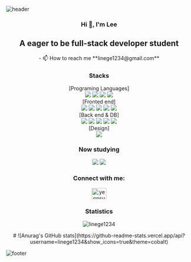 ![header](https://capsule-render.vercel.app/api?type=waving&&color=1C768F&height=250&section=header&text=YS%20Lee%20!&desc=Hello,%20thank%20you%20for%20visiting&descAlign=50)

<h3 align="center">Hi 👋, I'm Lee</h3>
<h2 align="center">A eager to be full-stack developer student</h2>
<div align="center">- 📫 How to reach me **linege1234@gmail.com**</div>

<h3 align="center">Stacks</h3>
<div align="center">[Programing Languages]</div>
<div align="center">
<img src="https://img.shields.io/badge/-C Sharp-%23F7DF1E?style=flat-square&logo=C Sharp&logoColor=white&color=239120">
<img src="https://img.shields.io/badge/-PYTHON-%23F7DF1E?style=flat-square&logo=Python&logoColor=white&color=3776AB">
<img src="https://img.shields.io/badge/-Javascript-%23F7DF1E?style=flat-square&logo=Javascript&logoColor=white&color=F7DF1E">
<img src="https://img.shields.io/badge/-C++-%23F7DF1E?style=flat-square&logo=C++&logoColor=white&color=00599C">
</div>
<div align="center">[Fronted end]</div>
<div align="center">
<img src="https://img.shields.io/badge/-HTML-%23F7DF1E?style=flat-square&logo=HTML&logoColor=white&color=E34F26">
<img src="https://img.shields.io/badge/-CSS3-%23F7DF1E?style=flat-square&logo=CSS3&logoColor=white&color=1572B6">
<img src="https://img.shields.io/badge/-C++-%23F7DF1E?style=flat-square&logo=C++&logoColor=white&color=00599C">
<img src="https://img.shields.io/badge/-React-%23F7DF1E?style=flat-square&logo=React&logoColor=white&color=61DAFB">
<img src="https://img.shields.io/badge/-MUI-%23F7DF1E?style=flat-square&logo=MUI&logoColor=white&color=007FFF">
</div>
<div align="center">[Back end & DB]</div>
<div align="center">
<img src="https://img.shields.io/badge/-Express-%23F7DF1E?style=flat-square&logo=Express&logoColor=white&color=000000">
<img src="https://img.shields.io/badge/-.NET-%23F7DF1E?style=flat-square&logo=.NET&logoColor=white&color=512BD4">
  <img src="https://img.shields.io/badge/-Flask-%23F7DF1E?style=flat-square&logo=Flask&logoColor=white&color=#000000">
<img src="https://img.shields.io/badge/-MySQL-%23F7DF1E?style=flat-square&logo=MySQL&logoColor=white&color=4479A1">
<img src="https://img.shields.io/badge/-PostgreSQL-%23F7DF1E?style=flat-square&logo=PostgreSQL&logoColor=white&color=4169E1">

</div>
<div align="center">[Design]</div>
<div align="center">
<img src="https://img.shields.io/badge/-Figma-%23F7DF1E?style=flat-square&logo=Figma&logoColor=white&color=F24E1E">
</div>

</div>
<h3 align="center">Now studying</h3>
<div align="center">
<img src="https://img.shields.io/badge/-.NET-%23F7DF1E?style=flat-square&logo=.NET&logoColor=white&color=512BD4">
<img src="https://img.shields.io/badge/-NestJS-%23F7DF1E?style=flat-square&logo=NestJS&logoColor=white&color=E0234E">
</div>

<h3 align="center">Connect with me:</h3>
<p align="center">
<a href="https://www.linkedin.com/in/yeonsu-lee-aa0621148/" target="blank"><img align="center" src="https://raw.githubusercontent.com/rahuldkjain/github-profile-readme-generator/master/src/images/icons/Social/linked-in-alt.svg" alt="yeonsu lee" height="30" width="40" /></a>
</p>
<div align="center">
  <h3 align="center">Statistics</h3>
<p><img align="center" src="https://github-readme-stats.vercel.app/api/top-langs?username=linege1234&show_icons=true&locale=en&layout=compact" alt="linege1234" /></p>
# ![Anurag's GitHub stats](https://github-readme-stats.vercel.app/api?username=linege1234&show_icons=true&theme=cobalt)

</div>

![footer](https://capsule-render.vercel.app/api?section=footer&type=waving&color=1C768F&height=100)

